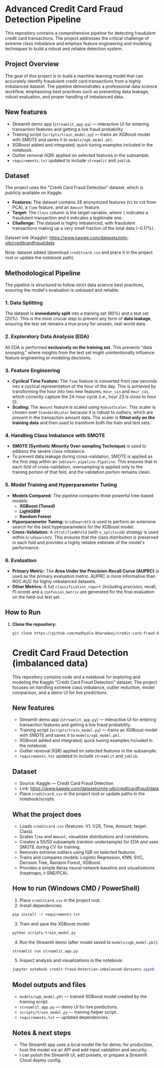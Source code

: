# Advanced Credit Card Fraud Detection Pipeline

This repository contains a comprehensive pipeline for detecting fraudulent credit card transactions. The project addresses the critical challenge of extreme class imbalance and employs feature engineering and modeling techniques to build a robust and reliable detection system.

## Project Overview

The goal of this project is to build a machine learning model that can accurately identify fraudulent credit card transactions from a highly imbalanced dataset. The pipeline demonstrates a professional data science workflow, emphasizing best practices such as preventing data leakage, robust evaluation, and proper handling of imbalanced data.

## New features
- Streamlit demo app (`streamlit_app.py`) — interactive UI for entering transaction features and getting a live fraud probability.
- Training script (`scripts/train_model.py`) — trains an XGBoost model with SMOTE and saves it to `models/xgb_model.pkl`.
- XGBoost added and integrated; quick tuning examples included in the notebook.
- Outlier removal (IQR) applied on selected features in the subsample.
- `requirements.txt` updated to include `streamlit` and `joblib`.

## Dataset

The project uses the "Credit Card Fraud Detection" dataset, which is publicly available on Kaggle.

- **Features:** The dataset contains 28 anonymized features (`V1` to `V28` from PCA), a `Time` feature, and an `Amount` feature.
- **Target:** The `Class` column is the target variable, where `1` indicates a fraudulent transaction and `0` indicates a legitimate one.
- **Challenge:** The dataset is highly imbalanced, with fraudulent transactions making up a very small fraction of the total data (~0.17%).

Dataset link (Kaggle): https://www.kaggle.com/datasets/mlg-ulb/creditcardfraud/data

Note: dataset added (download `creditcard.csv` and place it in the project root or update the notebook path).

## Methodological Pipeline

The pipeline is structured to follow strict data science best practices, ensuring the model's evaluation is unbiased and reliable.

### 1. Data Splitting
The dataset is **immediately split** into a training set (80%) and a test set (20%). This is the most crucial step to prevent any form of **data leakage**, ensuring the test set remains a true proxy for unseen, real-world data.

### 2. Exploratory Data Analysis (EDA)
All EDA is performed **exclusively on the training set**. This prevents "data snooping," where insights from the test set might unintentionally influence feature engineering or modeling decisions.

### 3. Feature Engineering
- **Cyclical Time Feature:** The `Time` feature is converted from raw seconds into a cyclical representation of the hour of the day. This is achieved by transforming the hour into two new features, `Hour_sin` and `Hour_cos`, which correctly capture the 24-hour cycle (i.e., hour 23 is close to hour 0).
- **Scaling:** The `Amount` feature is scaled using `RobustScaler`. This scaler is chosen over `StandardScaler` because it is robust to outliers, which are present in the transaction amount data. The scaler is **fitted only on the training data** and then used to transform both the train and test sets.

### 4. Handling Class Imbalance with SMOTE
- **SMOTE (Synthetic Minority Over-sampling Technique)** is used to address the severe class imbalance.
- To prevent data leakage during cross-validation, SMOTE is applied as the first step within an `imblearn.pipeline.Pipeline`. This ensures that in each fold of cross-validation, oversampling is applied only to the training portion of that fold, and the validation portion remains clean.

### 5. Model Training and Hyperparameter Tuning
- **Models Compared:** The pipeline compares three powerful tree-based models:
  - **XGBoost (Tuned)**
  - **LightGBM**
  - **Random Forest**
- **Hyperparameter Tuning:** `GridSearchCV` is used to perform an extensive search for the best hyperparameters for the XGBoost model.
- **Cross-Validation:** A `StratifiedKFold` (with `n_splits=10`) strategy is used within `GridSearchCV`. This ensures that the class distribution is preserved in each fold and provides a highly reliable estimate of the model's performance.

### 6. Evaluation
- **Primary Metric:** The **Area Under the Precision-Recall Curve (AUPRC)** is used as the primary evaluation metric. AUPRC is more informative than ROC AUC for highly imbalanced datasets.
- **Other Metrics:** A full `classification_report` (including precision, recall, f1-score) and a `confusion_matrix` are generated for the final evaluation on the held-out test set.

## How to Run

1.  **Clone the repository:**
    ```bash
    git clone https://github.com/madhyala-bharadwaj/credit-card-fraud-detection
    ```
    # Credit Card Fraud Detection (imbalanced data)

    This repository contains code and a notebook for exploring and modeling the Kaggle "Credit Card Fraud Detection" dataset. The project focuses on handling extreme class imbalance, outlier reduction, model comparison, and a demo UI for live predictions.

    ## New features
    - Streamlit demo app (`streamlit_app.py`) — interactive UI for entering transaction features and getting a live fraud probability.
    - Training script (`scripts/train_model.py`) — trains an XGBoost model with SMOTE and saves it to `models/xgb_model.pkl`.
    - XGBoost added and integrated; quick tuning examples included in the notebook.
    - Outlier removal (IQR) applied on selected features in the subsample.
    - `requirements.txt` updated to include `streamlit` and `joblib`.

    ## Dataset
    - Source: Kaggle — Credit Card Fraud Detection
    - Link: https://www.kaggle.com/datasets/mlg-ulb/creditcardfraud/data
    - Place `creditcard.csv` in the project root or update paths in the notebook/scripts.

    ## What the project does
    - Loads `creditcard.csv` (features: V1..V28, Time, Amount; target: Class).
    - Scales `Time` and `Amount`, visualizes distributions and correlations.
    - Creates a 50/50 subsample (random undersample) for EDA and uses SMOTE during CV for training.
    - Removes extreme outliers using IQR on selected features.
    - Trains and compares models: Logistic Regression, KNN, SVC, Decision Tree, Random Forest, XGBoost.
    - Provides a simple Keras neural network baseline and visualizations (heatmaps, t-SNE/PCA).

    ## How to run (Windows CMD / PowerShell)
    1. Place `creditcard.csv` in the project root.
    2. Install dependencies:

    ```powershell
    pip install -r requirements.txt
    ```

    3. Train and save the XGBoost model:

    ```powershell
    python scripts/train_model.py
    ```

    4. Run the Streamlit demo (after model saved to `models/xgb_model.pkl`):

    ```powershell
    streamlit run streamlit_app.py
    ```

    5. Inspect analysis and visualizations in the notebook:

    ```powershell
    jupyter notebook credit-fraud-Detection-imbalanced-datasets.ipynb
    ```

    ## Model outputs and files
    - `models/xgb_model.pkl` — trained XGBoost model created by the training script.
    - `streamlit_app.py` — demo UI for live predictions.
    - `scripts/train_model.py` — training helper script.
    - `requirements.txt` — updated dependencies.

    ## Notes & next steps
    - The Streamlit app uses a local model file for demo; for production, host the model via an API and add input validation and security.
    - I can polish the Streamlit UI, add presets, or prepare a Streamlit Cloud deploy config.

   

